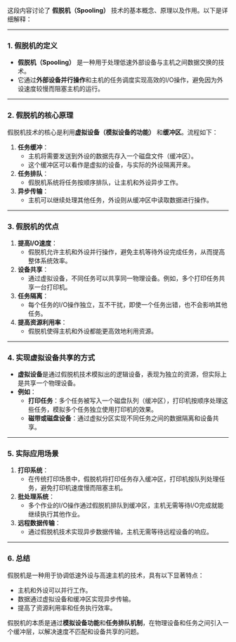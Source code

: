 这段内容讨论了 **假脱机（Spooling）** 技术的基本概念、原理以及作用。以下是详细解释：

---

### **1. 假脱机的定义**
- **假脱机（Spooling）** 是一种用于处理低速外部设备与主机之间数据交换的技术。
- 它通过**外部设备并行操作**和主机的任务调度实现高效的I/O操作，避免因为外设速度较慢而阻塞主机的运行。

---

### **2. 假脱机的核心原理**
假脱机技术的核心是利用**虚拟设备（模拟设备的功能）**  和**缓冲区**。流程如下：
1. **任务缓冲**：
   - 主机将需要发送到外设的数据先存入一个磁盘文件（缓冲区）。
   - 这个缓冲区可以看作是虚拟的设备，与实际的外设隔离开来。
2. **任务排队**：
   - 假脱机系统将任务按顺序排队，让主机和外设异步工作。
3. **异步传输**：
   - 主机可以继续处理其他任务，外设则从缓冲区中读取数据进行操作。

---

### **3. 假脱机的优点**
1. **提高I/O速度**：
   - 假脱机允许主机和外设并行操作，避免主机等待外设完成任务，从而提高整体系统效率。
2. **设备共享**：
   - 通过虚拟设备，不同任务可以共享同一物理设备。例如，多个打印任务共享一台打印机。
3. **任务隔离**：
   - 每个任务的I/O操作独立，互不干扰，即使一个任务出错，也不会影响其他任务。
4. **提高资源利用率**：
   - 假脱机使得主机和外设都能更高效地利用资源。

---

### **4. 实现虚拟设备共享的方式**
- **虚拟设备**是通过假脱机技术模拟出的逻辑设备，表现为独立的资源，但实际上是共享一个物理设备。
- **例如**：
  - **打印任务**：多个任务被写入一个磁盘队列（缓冲区），打印机按顺序处理这些任务，模拟多个任务独立使用打印机的效果。
  - **磁带或磁盘设备**：通过虚拟分区实现不同任务之间的数据隔离和设备共享。

---

### **5. 实际应用场景**
1. **打印系统**：
   - 在传统打印场景中，假脱机将打印任务存入缓冲区，打印机按队列处理任务，避免打印机速度慢而阻塞主机。
2. **批处理系统**：
   - 多个作业的I/O操作通过假脱机排队到缓冲区，主机无需等待I/O完成就能继续执行其他作业。
3. **远程数据传输**：
   - 通过假脱机技术实现异步数据传输，主机无需等待远程设备的响应。

---

### **6. 总结**
假脱机是一种用于协调低速外设与高速主机的技术，具有以下显著特点：
- 主机和外设可以并行工作。
- 数据通过虚拟设备和缓冲区实现异步传输。
- 提高了资源利用率和任务执行效率。

假脱机的本质是通过**模拟设备功能**和**任务排队机制**，在物理设备和任务之间引入一个缓冲层，以解决速度不匹配和设备共享的问题。